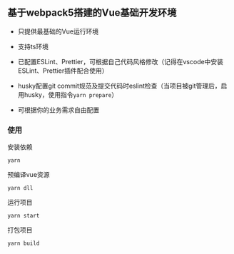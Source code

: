 ## 基于webpack5搭建的Vue基础开发环境

- 只提供最基础的Vue运行环境

- 支持ts环境

- 已配置ESLint、Prettier，可根据自己代码风格修改（记得在vscode中安装ESLint、Prettier插件配合使用）

- husky配置git commit规范及提交代码时eslint检查（当项目被git管理后，启用husky，使用指令`yarn prepare`）

- 可根据你的业务需求自由配置

### 使用

安装依赖

```shell
yarn 
```

预编译vue资源

```shell
yarn dll
```

运行项目

```shell
yarn start
```

打包项目

```shell
yarn build
```
